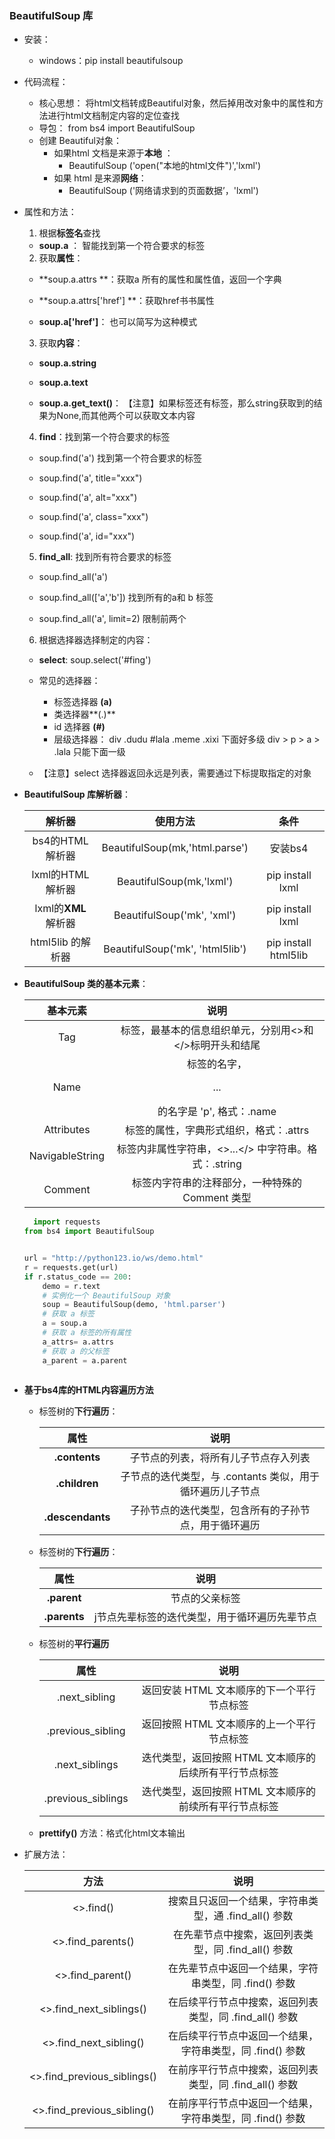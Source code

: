 ### BeautifulSoup 库

- 安装：

  - windows：pip install beautifulsoup

- 代码流程：

  - 核心思想： 将html文档转成Beautiful对象，然后掉用改对象中的属性和方法进行html文档制定内容的定位查找
  - 导包： from bs4 import BeautifulSoup
  - 创建 Beautiful对象：
    - 如果html 文档是来源于**本地** ：
      - BeautifulSoup ('open("本地的html文件")','lxml')
    - 如果 html 是来源**网络**：
      - BeautifulSoup ('网络请求到的页面数据’，'lxml')

- 属性和方法：

  1.  根据**标签名**查找
     - **soup.a** ： 智能找到第一个符合要求的标签		

  2.  获取**属性**：

     - **soup.a.attrs **：获取a 所有的属性和属性值，返回一个字典	

     - **soup.a.attrs['href'] **：获取href书书属性		

     - **soup.a['href']**： 也可以简写为这种模式

  3.  获取**内容**：

     - **soup.a.string**	

     - **soup.a.text**

     - **soup.a.get_text()**： 【注意】如果标签还有标签，那么string获取到的结果为None,而其他两个可以获取文本内容

  4.  **find**：找到第一个符合要求的标签

     - soup.find('a') 找到第一个符合要求的标签

     - soup.find('a', title="xxx")

     - soup.find('a', alt="xxx")

     - soup.find('a', class="xxx")

     - soup.find('a', id="xxx")

  5.  **find_all**: 找到所有符合要求的标签

     - soup.find_all('a')
     - soup.find_all(['a','b']) 找到所有的a和 b 标签

     - soup.find_all('a', limit=2) 限制前两个

  6.  根据选择器选择制定的内容：

     - **select**:  soup.select('#fing')

     - 常见的选择器：
       - 标签选择器 **(a)** 
       - 类选择器**(.)** 
       - id 选择器 **(#)** 
       - 层级选择器： div .dudu #lala .meme .xixi 下面好多级 div > p > a > .lala 只能下面一级

  - 【注意】select 选择器返回永远是列表，需要通过下标提取指定的对象

- **BeautifulSoup 库解析器**：

  |        解析器        |            使用方法             |         条件         |
  | :------------------: | :-----------------------------: | :------------------: |
  |   bs4的HTML解析器    | BeautifulSoup(mk,'html.parse')  |       安装bs4        |
  |   lxml的HTML解析器   |    BeautifulSoup(mk,'lxml')     |   pip install lxml   |
  | lxml的**XML** 解析器 |   BeautifulSoup('mk', 'xml')    |   pip install lxml   |
  |  html5lib 的解析器   | BeautifulSoup('mk', 'html5lib') | pip install html5lib |

- **BeautifulSoup 类的基本元素**：

  |    基本元素     |                           说明                            |
  | :-------------: | :-------------------------------------------------------: |
  |       Tag       |  标签，最基本的信息组织单元，分别用<>和</>标明开头和结尾  |
  |      Name       |   标签的名字，<p>...</p>的名字是 'p', 格式：<tag>.name    |
  |   Attributes    |        标签的属性，字典形式组织，格式：<tag>.attrs        |
  | NavigableString | 标签内非属性字符串，<>...</> 中字符串。格式：<tag>.string |
  |     Comment     |      标签内字符串的注释部分，一种特殊的 Comment 类型      |

  ```Python
  	import requests
  from bs4 import BeautifulSoup
  
  
  url = "http://python123.io/ws/demo.html"
  r = requests.get(url)
  if r.status_code == 200:
      demo = r.text
      # 实例化一个 BeautifulSoup 对象
      soup = BeautifulSoup(demo, 'html.parser')
      # 获取 a 标签
      a = soup.a
      # 获取 a 标签的所有属性
      a_attrs= a.attrs
      # 获取 a 的父标签
      a_parent = a.parent
      
  ```

- **基于bs4库的HTML内容遍历方法**

  - 标签树的**下行遍历**：

    |       属性       |                           说明                            |
    | :--------------: | :-------------------------------------------------------: |
    |  **.contents**   |         子节点的列表，将<tag>所有儿子节点存入列表         |
    |  **.children**   | 子节点的迭代类型，与 .contants 类似，用于循环遍历儿子节点 |
    | **.descendants** |   子孙节点的迭代类型，包含所有的子孙节点，用于循环遍历    |

  - 标签树的**下行遍历**：

    |     属性     |                     说明                      |
    | :----------: | :-------------------------------------------: |
    | **.parent**  |                节点的父亲标签                 |
    | **.parents** | j节点先辈标签的迭代类型，用于循环遍历先辈节点 |

  - 标签树的**平行遍历**

    |        属性        |                          说明                          |
    | :----------------: | :----------------------------------------------------: |
    |   .next_sibling    |       返回安装 HTML 文本顺序的下一个平行节点标签       |
    | .previous_sibling  |       返回按照 HTML 文本顺序的上一个平行节点标签       |
    |   .next_siblings   | 迭代类型，返回按照 HTML 文本顺序的后续所有平行节点标签 |
    | .previous_siblings | 迭代类型，返回按照 HTML 文本顺序的前续所有平行节点标签 |

  - **prettify()** 方法：格式化html文本输出

- 扩展方法：

  |            方法             |                           说明                            |
  | :-------------------------: | :-------------------------------------------------------: |
  |          <>.find()          |   搜索且只返回一个结果，字符串类型，通 .find_all() 参数   |
  |      <>.find_parents()      |    在先辈节点中搜索，返回列表类型，同 .find_all() 参数    |
  |      <>.find_parent()       |   在先辈节点中返回一个结果，字符串类型，同 .find() 参数   |
  |   <>.find_next_siblings()   |  在后续平行节点中搜索，返回列表类型，同 .find_all() 参数  |
  |   <>.find_next_sibling()    | 在后续平行节点中返回一个结果，字符串类型，同 .find() 参数 |
  | <>.find_previous_siblings() |  在前序平行节点中搜索，返回列表类型，同 .find_all() 参数  |
  | <>.find_previous_sibling()  | 在前序平行节点中返回一个结果，字符串类型，同 .find() 参数 |

  